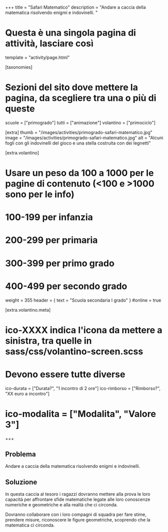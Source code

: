 +++
title = "Safari Matematico"
description = "Andare a caccia della matematica risolvendo enigmi e indovinelli.  "

# Questa è una singola pagina di attività, lasciare così
template = "activity/page.html"

[taxonomies]
# Sezioni del sito dove mettere la pagina, da scegliere tra una o più di queste
scuole = ["primogrado"]
tutti = ["animazione"]
volantino = ["primociclo"]

[extra]
thumb = "/images/activities/primogrado-safari-matematico.jpg"
image = "/images/activities/primogrado-safari-matematico.jpg"
alt = "Alcuni fogli con gli indovinelli del gioco e una stella costruita con dei legnetti"

[extra.volantino]
# Usare un peso da 100 a 1000 per le pagine di contenuto (<100 e >1000 sono per le info)
# 100-199 per infanzia
# 200-299 per primaria
# 300-399 per primo grado
# 400-499 per secondo grado
weight = 355
header = { text = "Scuola secondaria I grado" }
#online = true

[extra.volantino.meta]
# ico-XXXX indica l'icona da mettere a sinistra, tra quelle in sass/css/volantino-screen.scss
# Devono essere tutte diverse 
ico-durata = ["Durata?", "1 incontro di 2 ore"]
ico-rimborso = ["Rimborso?", "XX euro a incontro"]
# ico-modalita = ["Modalita", "Valore 3"]
+++

<h2 class="ico ico-primogrado-problema">Problema</h2>

Andare a caccia della matematica risolvendo enigmi e indovinelli.  

<h2 class="ico ico-primogrado-soluzione">Soluzione</h2>

In questa caccia al tesoro i ragazzi dovranno mettere alla prova le loro capacità per affrontare sfide matematiche legate alle loro conoscenze numeriche e geometriche e alla realtà che ci circonda. 

Dovranno collaborare con i loro compagni di squadra per fare stime, prendere misure, riconoscere le figure geometriche, scoprendo che la matematica ci circonda. 
